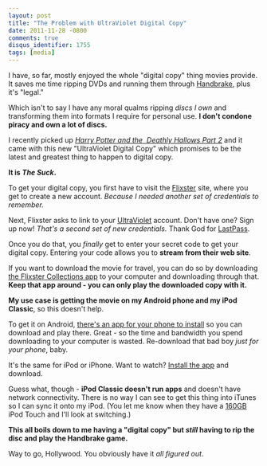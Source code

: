 ```yaml
---
layout: post
title: "The Problem with UltraViolet Digital Copy"
date: 2011-11-28 -0800
comments: true
disqus_identifier: 1755
tags: [media]
---
```

I have, so far, mostly enjoyed the whole "digital copy" thing movies
provide. It saves me time ripping DVDs and running them through
[Handbrake](http://handbrake.fr/), plus it's "legal."

Which isn't to say l have any moral qualms ripping *discs I own* and
transforming them into formats I require for personal use. **I don't
condone piracy and own a lot of discs.**

I recently picked up [*Harry Potter and the  Deathly Hallows Part
2*](http://www.amazon.com/gp/product/B001UV4XJ2/ref=as_li_ss_tl?ie=UTF8&tag=mhsvortex&linkCode=as2&camp=217145&creative=399373&creativeASIN=B001UV4XJ2)
and it came with this new "UltraViolet Digital Copy" which promises to
be the latest and greatest thing to happen to digital copy.

**It is *The Suck*.**

To get your digital copy, you first have to visit the
[Flixster](http://www.flixster.com/) site, where you get to create a new
account. *Because I needed another set of credentials to remember.*

Next, Flixster asks to link to your [UltraViolet](http://www.uvvu.com/)
account. Don't have one? Sign up now! *That's a second set of new
credentials.* Thank God for [LastPass](https://lastpass.com).

Once you do that, you *finally* get to enter your secret code to get
your digital copy. Entering your code allows you to **stream from their
web site**.

If you want to download the movie for travel, you can do so by
downloading [the Flixster Collections
app](http://www.flixstercollections.com/) to your computer and
downloading through that. **Keep that app around - you can only play the
downloaded copy with it.**

**My use case is getting the movie on my Android phone and my iPod
Classic**, so this doesn't help.

To get it on Android, [there's an app for your phone to
install](https://market.android.com/details?id=net.flixster.android) so
you can download and play there. Great - so the time and bandwidth you
spend downloading to your computer is wasted. Re-download that bad boy
*just for your phone*, baby.

It's the same for iPod or iPhone. Want to watch? [Install the
app](http://itunes.apple.com/us/app/movies-by-flixster-rotten/id284235722?mt=8)
and download.

Guess what, though - **iPod Classic doesn't run apps** and doesn't have
network connectivity. There is no way I can see to get this thing into
iTunes so I can sync it onto my iPod. (You let me know when they have a
[160GB](http://www.apple.com/ipodclassic/) iPod Touch and I'll look at
switching.)

**This all boils down to me having a "digital copy" but *still* having
to rip the disc and play the Handbrake game.**

Way to go, Hollywood. You obviously have it *all figured out*.

